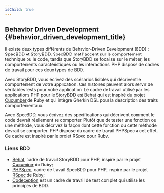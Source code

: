 ```yaml
---
isChild: true
---
```


## Behavior Driven Development {#behavior_driven_development_title}

Il existe deux types différents de Behavior-Driven Development (BDD) : SpecBDD et StoryBDD. SpecBDD met l'accent sur le comportement technique ou le code, tandis que StoryBDD se focalise sur le métier, les comportements caractéristiques ou les interactions. PHP dispose de cadres de travail pour ces deux types de BDD.

Avec StoryBDD, vous écrivez des scénarios lisibles qui décrivent le comportement de votre application. Ces histoires peuvent alors servir de véritables tests pour votre application. Le cadre de travail utilisé par les applications PHP pour le StoryBDD est Behat qui est inspiré du projet [Cucumber](http://cukes.info/) de Ruby et qui intègre Gherkin DSL pour la description des traits comportementaux.

Avec SpecBDD, vous écrivez des spécifications qui décrivent comment le code devrait réellement se comporter. Plutôt que de tester une fonction ou une méthode, vous décrivez la façon dont cette fonction ou cette méthode devrait se comporter. PHP dispose du cadre de travail PHPSpec à cet effet. Ce cadre est inspiré par le [projet RSpec](http://rspec.info/) pour Ruby.

### Liens BDD    

* [Behat](http://behat.org/), cadre de travail StoryBDD pour PHP, inspiré par le projet [Cucumber](http://cukes.info/) de Ruby;
* [PHPSpec](http://www.phpspec.net/), cadre de travail SpecBDD pour PHP, inspiré par le projet [RSpec](http://rspec.info/) de Ruby;
* [Codeception](http://www.codeception.com) est un cadre de travail de test complet qui utilise les principes de BDD.
